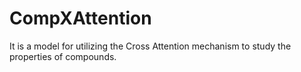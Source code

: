 # CompXAttention

It is a model for utilizing the Cross Attention mechanism to study the properties of compounds.
